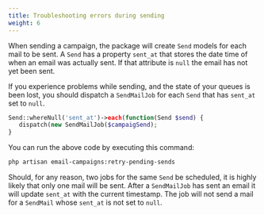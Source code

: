 ```yaml
---
title: Troubleshooting errors during sending
weight: 6
---
```


When sending a campaign, the package will create `Send` models for each mail to be sent. A `Send` has a property `sent_at` that stores the date time of when an email was actually sent. If that attribute is `null` the email has not yet been sent.

If you experience problems while sending, and the state of your queues is been lost, you should dispatch a `SendMailJob` for each `Send` that has `sent_at` set to `null`.

```php
Send::whereNull('sent_at')->each(function(Send $send) {
   dispatch(new SendMailJob($campaigSend);
}
```

You can run the above code by executing this command:

```bash
php artisan email-campaigns:retry-pending-sends
```

Should, for any reason, two jobs for the same `Send` be scheduled, it is highly likely that only one mail will be sent. After a `SendMailJob` has sent an email it will update `sent_at` with the current timestamp. The job will not send a mail for a `SendMail` whose `sent_at` is not set to `null`.

